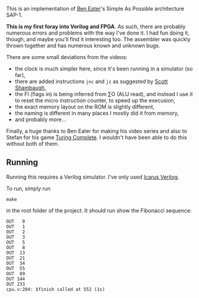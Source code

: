 This is an implementation of [Ben
Eater](https://www.youtube.com/c/BenEater/videos)'s Simple As Possible
architecture SAP-1.

**This is my first foray into Verilog and FPGA**. As such, there are probably
numerous errors and problems with the way I've done it. I had fun doing it,
though, and maybe you'll find it interesting too. The assembler was quickly
thrown together and has numerous known and unknown bugs.

There are some small deviations from the videos:

- the clock is much simpler here, since it's been running in a simulator (so
  far),
- there are added instructions `jnc` and `jz` as suggested by [Scott
  Shambaugh](https://theshamblog.com/programs-and-more-commands-for-the-ben-eater-8-bit-breadboard-computer/),
- the FI (flags in) is being inferred from ∑O (ALU read), and instead I use it
  to reset the micro instruction counter, to speed up the execusion,
- the exact memory layout on the ROM is slightly different,
- the naming is different in many places I mostly did it from memory,
- and probably more...

Finally, a huge thanks to Ben Eater for making his video series and also to
Stefan for his game [Turing Complete](https://turingcomplete.game/). I wouldn't
have been able to do this without both of them.

## Running

Running this requires a Verilog simulator. I've only used [Icarus
Verilog](http://iverilog.icarus.com/).

To run, simply run

    make

in the root folder of the project. It should run show the Fibonacci sequence:

    OUT   0
    OUT   1
    OUT   2
    OUT   3
    OUT   5
    OUT   8
    OUT  13
    OUT  21
    OUT  34
    OUT  55
    OUT  89
    OUT 144
    OUT 233
    cpu.v:204: $finish called at 552 (1s)

